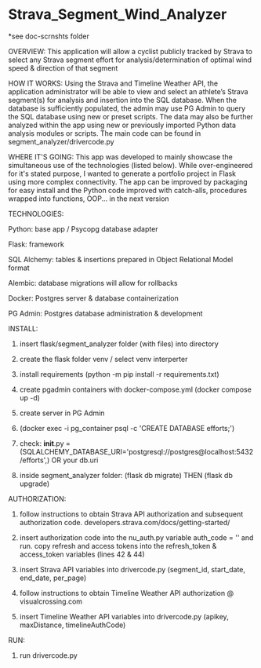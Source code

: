 # Strava_Segment_Wind_Analyzer

*see doc-scrnshts folder

OVERVIEW: This application will allow a cyclist publicly tracked by Strava to select any Strava segment effort for analysis/determination of optimal wind speed & direction of that segment

HOW IT WORKS: Using the Strava and Timeline Weather API, the application administrator will be able to view and select an athlete’s Strava segment(s) for analysis and insertion into the SQL database. When the database is sufficiently populated, the admin may use PG Admin to query the SQL database using new or preset scripts. The data may also be further analyzed within the app using new or previously imported Python data analysis modules or scripts. The main code can be found in segment_analyzer/drivercode.py

WHERE IT'S GOING: This app was developed to mainly showcase the simultaneous use of the technologies (listed below). While over-engineered for it's stated purpose, I wanted to generate a portfolio project in Flask using more complex connectivity. The app can be improved by packaging for easy install and the Python code improved with catch-alls, procedures wrapped into functions, OOP... in the next version


TECHNOLOGIES:

Python: base app / Psycopg database adapter 

Flask: framework

SQL Alchemy: tables & insertions prepared in Object Relational Model format

Alembic: database migrations will allow for rollbacks

Docker: Postgres server & database containerization

PG Admin: Postgres database administration & development


INSTALL:

1. insert flask/segment_analyzer folder (with files) into directory

2. create the flask folder venv / select venv interperter  

3. install requirements (python -m pip install -r requirements.txt)

4. create pgadmin containers with docker-compose.yml (docker compose up -d)

5. create server in PG Admin

6. (docker exec -i pg_container psql -c 'CREATE DATABASE efforts;')

7. check: __init__.py = (SQLALCHEMY_DATABASE_URI='postgresql://postgres@localhost:5432/efforts',) OR your db.uri

8. inside segment_analyzer folder: (flask db migrate) THEN (flask db upgrade)


AUTHORIZATION:

1. follow instructions to obtain Strava API authorization and subsequent authorization code. developers.strava.com/docs/getting-started/ 

2. insert authorization code into the nu_auth.py variable auth_code = '' and run. copy refresh and access tokens into the refresh_token & access_token variables (lines 42 & 44)

3. insert Strava API variables into drivercode.py (segment_id, start_date, end_date, per_page)

4. follow instructions to obtain Timeline Weather API authorization @ visualcrossing.com

5. insert Timeline Weather API variables into drivercode.py (apikey, maxDistance, timelineAuthCode)


RUN:

1. run drivercode.py